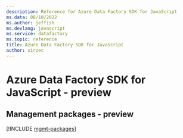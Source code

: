 ```yaml
---
description: Reference for Azure Data Factory SDK for JavaScript
ms.data: 08/10/2022
ms.author: jeffish
ms.devlang: javascript
ms.service: datafactory
ms.topic: reference
title: Azure Data Factory SDK for JavaScript
author: xirzec
---
```

# Azure Data Factory SDK for JavaScript - preview

## Management packages - preview
[!INCLUDE [mgmt-packages](data-factory-mgmt-index.md)]